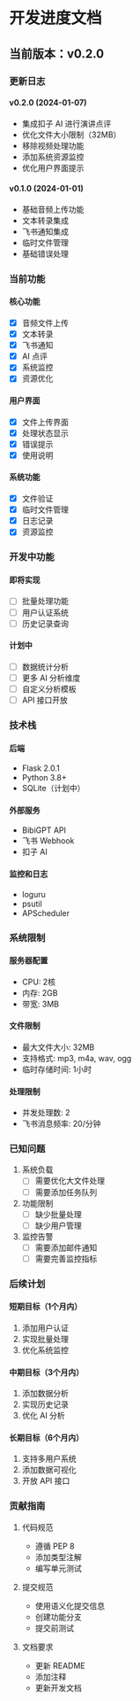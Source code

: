 # 开发进度文档

## 当前版本：v0.2.0

### 更新日志

#### v0.2.0 (2024-01-07)
- 集成扣子 AI 进行演讲点评
- 优化文件大小限制（32MB）
- 移除视频处理功能
- 添加系统资源监控
- 优化用户界面提示

#### v0.1.0 (2024-01-01)
- 基础音频上传功能
- 文本转录集成
- 飞书通知集成
- 临时文件管理
- 基础错误处理

### 当前功能

#### 核心功能
- [x] 音频文件上传
- [x] 文本转录
- [x] 飞书通知
- [x] AI 点评
- [x] 系统监控
- [x] 资源优化

#### 用户界面
- [x] 文件上传界面
- [x] 处理状态显示
- [x] 错误提示
- [x] 使用说明

#### 系统功能
- [x] 文件验证
- [x] 临时文件管理
- [x] 日志记录
- [x] 资源监控

### 开发中功能

#### 即将实现
- [ ] 批量处理功能
- [ ] 用户认证系统
- [ ] 历史记录查询

#### 计划中
- [ ] 数据统计分析
- [ ] 更多 AI 分析维度
- [ ] 自定义分析模板
- [ ] API 接口开放

### 技术栈

#### 后端
- Flask 2.0.1
- Python 3.8+
- SQLite（计划中）

#### 外部服务
- BibiGPT API
- 飞书 Webhook
- 扣子 AI

#### 监控和日志
- loguru
- psutil
- APScheduler

### 系统限制

#### 服务器配置
- CPU: 2核
- 内存: 2GB
- 带宽: 3MB

#### 文件限制
- 最大文件大小: 32MB
- 支持格式: mp3, m4a, wav, ogg
- 临时存储时间: 1小时

#### 处理限制
- 并发处理数: 2
- 飞书消息频率: 20/分钟

### 已知问题

1. 系统负载
   - [ ] 需要优化大文件处理
   - [ ] 需要添加任务队列

2. 功能限制
   - [ ] 缺少批量处理
   - [ ] 缺少用户管理

3. 监控告警
   - [ ] 需要添加邮件通知
   - [ ] 需要完善监控指标

### 后续计划

#### 短期目标（1个月内）
1. 添加用户认证
2. 实现批量处理
3. 优化系统监控

#### 中期目标（3个月内）
1. 添加数据分析
2. 实现历史记录
3. 优化 AI 分析

#### 长期目标（6个月内）
1. 支持多用户系统
2. 添加数据可视化
3. 开放 API 接口

### 贡献指南

1. 代码规范
   - 遵循 PEP 8
   - 添加类型注解
   - 编写单元测试

2. 提交规范
   - 使用语义化提交信息
   - 创建功能分支
   - 提交前测试

3. 文档要求
   - 更新 README
   - 添加注释
   - 更新开发文档 